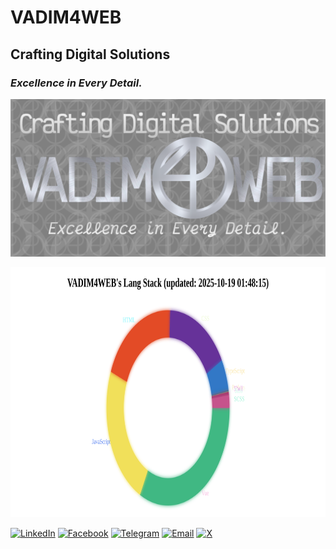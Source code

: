 # VADIM4WEB
## Crafting Digital Solutions
### _Excellence in Every Detail._

[![Portfolio](https://github.com/vadim4web/vadim4web/blob/main/gh.png)](https://vadim4web.nuxt.dev)

<a href="https://vadim4web.nuxt.dev" target="_blank" rel="noopener noreferrer">
  <img src="https://github.com/vadim4web/vadim4web/blob/main/data/lang-stats.svg" loading="lazy" alt="stats" width="600" height="400" />
</a>

[![LinkedIn](https://img.shields.io/badge/LinkedIn-0077B5?style=flat-square&logo=linkedin&logoColor=white)](https://www.linkedin.com/in/vadim4web)
[![Facebook](https://img.shields.io/badge/Facebook-1877F2?style=flat-square&logo=facebook&logoColor=white)](https://www.facebook.com/vadim4web)
[![Telegram](https://img.shields.io/badge/Telegram-0088CC?style=flat-square&logo=telegram&logoColor=white)](https://t.me/vadim4web)
[![Email](https://img.shields.io/badge/Email-FF5722?style=flat-square&logo=gmail&logoColor=white)](mailto:vadim4web@gmail.com)
[![X](https://img.shields.io/badge/X-1DA1F2?style=flat-square&logo=x&logoColor=white)](https://x.com/vadim4web)